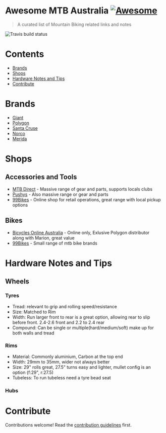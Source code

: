 # Awesome MTB Australia [![Awesome](https://awesome.re/badge.svg)](https://awesome.re)

> A curated list of Mountain Biking related links and notes

![Travis build status](https://travis-ci.org/warwickofthegh/awesome-mtb-australia.svg?branch=main)

# Contents

- [Brands](#brands)
- [Shops](#shops)
- [Hardware Notes and Tips](#Hardware-Notes-and-Tips)
- [Contribute](#contribute)


# Brands

- [Giant]()
- [Polygon]()
- [Santa Cruse]()
- [Norco]()
- [Merida]()


# Shops

## Accessories and Tools

- [MTB Direct](https://www.mtbdirect.com.au/) - Massive range of gear and parts, supports locals clubs
- [Pushys](https://www.pushys.com.au/) - Also massive range or gear and parts
- [99Bikes](https://www.99bikes.com.au/) - Online shop for retail operations, great range with local pickup options

## Bikes

- [Bicycles Online Australia](https://www.bicyclesonline.com.au/) - Online only, Exlusive Polygon distributor along with Marion, great value
- [99Bikes]() - Small range of mtb bike brands


# Hardware Notes and Tips

## Wheels

### Tyres

- Tread: relevant to grip and rolling speed/resistance
- Size: Matched to Rim
- Width: Run larger front to rear is a great option, allowing rear to slip before front. 2.4-2.6 front and 2.2 to 2.4 rear
- Compound: Can be single or multiple(hard/medium/soft) make up for both walls and tread

### Rims

- Material: Commonly aluminium, Carbon at the top end
- Width: 29mm to 35mm, wider not always better
- Size: 29" rolls great, 27.5" turns easy and lighter, mullet config is an option (f:29", r:27.5)
- Tubeless: To run tubeless need a tyre bead seat 

### Hubs

# Contribute

Contributions welcome! Read the [contribution guidelines](contributing.md) first.